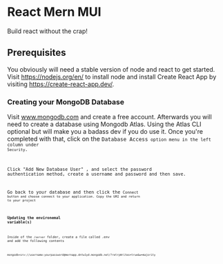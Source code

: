 # React Mern MUI
Build react without the crap!

## Prerequisites
You obviously will need a stable version of node and react to get started. Visit https://nodejs.org/en/ to install node and install 
Create React App by visiting https://create-react-app.dev/.

### Creating your MongoDB Database
Visit www.mongodb.com and create a free account. Afterwards you will need to create a database using Mongodb Atlas.
Using the Atlas CLI optional but will make you a badass dev if you do use it. Once you're completed with that, 
click on the <code>Database Access<code> option menu in the left column under <code>Security</code>. 

Click "Add New Database User" , and select the password authentication method, create a username and password and then save.

Go back to your database and then click the <code>Connect<code> button and choose connect to your application. Copy the URI and
return to your project

### Updating the environemal variable(s)
Inside of the <code>/server</code> folder, create a file called .env and add the following contents

<code>
mongodb+srv://username:yourpassword@mernapp.dntw1yd.mongodb.net/?retryWrites=true&w=majority
<code>